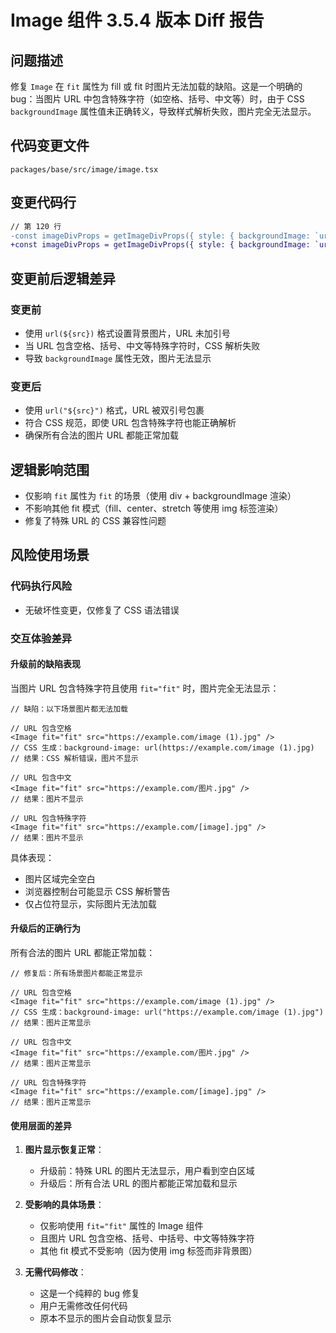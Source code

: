 # Image 组件 3.5.4 版本 Diff 报告

## 问题描述

修复 `Image` 在 `fit` 属性为 fill 或 fit 时图片无法加载的缺陷。这是一个明确的 bug：当图片 URL 中包含特殊字符（如空格、括号、中文等）时，由于 CSS `backgroundImage` 属性值未正确转义，导致样式解析失败，图片完全无法显示。

## 代码变更文件

`packages/base/src/image/image.tsx`

## 变更代码行

```diff
// 第 120 行
-const imageDivProps = getImageDivProps({ style: { backgroundImage: `url(${src})` } });
+const imageDivProps = getImageDivProps({ style: { backgroundImage: `url("${src}")` } });
```

## 变更前后逻辑差异

### 变更前
- 使用 `url(${src})` 格式设置背景图片，URL 未加引号
- 当 URL 包含空格、括号、中文等特殊字符时，CSS 解析失败
- 导致 `backgroundImage` 属性无效，图片无法显示

### 变更后
- 使用 `url("${src}")` 格式，URL 被双引号包裹
- 符合 CSS 规范，即使 URL 包含特殊字符也能正确解析
- 确保所有合法的图片 URL 都能正常加载

## 逻辑影响范围
- 仅影响 `fit` 属性为 `fit` 的场景（使用 div + backgroundImage 渲染）
- 不影响其他 fit 模式（fill、center、stretch 等使用 img 标签渲染）
- 修复了特殊 URL 的 CSS 兼容性问题

## 风险使用场景

### 代码执行风险
- 无破坏性变更，仅修复了 CSS 语法错误

### 交互体验差异

#### 升级前的缺陷表现
当图片 URL 包含特殊字符且使用 `fit="fit"` 时，图片完全无法显示：
```tsx
// 缺陷：以下场景图片都无法加载

// URL 包含空格
<Image fit="fit" src="https://example.com/image (1).jpg" />
// CSS 生成：background-image: url(https://example.com/image (1).jpg)
// 结果：CSS 解析错误，图片不显示

// URL 包含中文
<Image fit="fit" src="https://example.com/图片.jpg" />
// 结果：图片不显示

// URL 包含特殊字符
<Image fit="fit" src="https://example.com/[image].jpg" />
// 结果：图片不显示
```

具体表现：
- 图片区域完全空白
- 浏览器控制台可能显示 CSS 解析警告
- 仅占位符显示，实际图片无法加载

#### 升级后的正确行为
所有合法的图片 URL 都能正常加载：
```tsx
// 修复后：所有场景图片都能正常显示

// URL 包含空格
<Image fit="fit" src="https://example.com/image (1).jpg" />
// CSS 生成：background-image: url("https://example.com/image (1).jpg")
// 结果：图片正常显示

// URL 包含中文
<Image fit="fit" src="https://example.com/图片.jpg" />
// 结果：图片正常显示

// URL 包含特殊字符
<Image fit="fit" src="https://example.com/[image].jpg" />
// 结果：图片正常显示
```

#### 使用层面的差异
1. **图片显示恢复正常**：
   - 升级前：特殊 URL 的图片无法显示，用户看到空白区域
   - 升级后：所有合法 URL 的图片都能正常加载和显示
   
2. **受影响的具体场景**：
   - 仅影响使用 `fit="fit"` 属性的 Image 组件
   - 且图片 URL 包含空格、括号、中括号、中文等特殊字符
   - 其他 fit 模式不受影响（因为使用 img 标签而非背景图）

3. **无需代码修改**：
   - 这是一个纯粹的 bug 修复
   - 用户无需修改任何代码
   - 原本不显示的图片会自动恢复显示